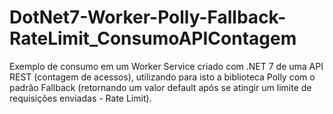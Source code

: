 # DotNet7-Worker-Polly-Fallback-RateLimit_ConsumoAPIContagem
Exemplo de consumo em um Worker Service criado com .NET 7 de uma API REST (contagem de acessos), utilizando para isto a biblioteca Polly com o padrão Fallback (retornando um valor default após se atingir um limite de requisições enviadas - Rate Limit).
